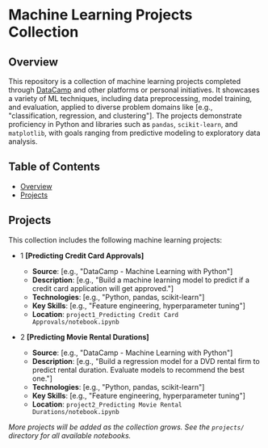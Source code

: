 # Machine Learning Projects Collection

## Overview
This repository is a collection of machine learning projects completed through [DataCamp](https://www.datacamp.com/) and other platforms or personal initiatives. It showcases a variety of ML techniques, including data preprocessing, model training, and evaluation, applied to diverse problem domains like [e.g., "classification, regression, and clustering"]. The projects demonstrate proficiency in Python and libraries such as `pandas`, `scikit-learn`, and `matplotlib`, with goals ranging from predictive modeling to exploratory data analysis.

## Table of Contents
- [Overview](#overview)
- [Projects](#projects)

## Projects
This collection includes the following machine learning projects:

- 1  **[Predicting Credit Card Approvals]**  
   - **Source**: [e.g., "DataCamp - Machine Learning with Python"]  
   - **Description**: [e.g., "Build a machine learning model to predict if a credit card application will get approved."]  
   - **Technologies**: [e.g., "Python, pandas, scikit-learn"]  
   - **Key Skills**: [e.g., "Feature engineering, hyperparameter tuning"]  
   - **Location**: `project1_Predicting Credit Card Approvals/notebook.ipynb`



- 2 **[Predicting Movie Rental Durations]**  
   - **Source**: [e.g., "DataCamp - Machine Learning with Python"]  
   - **Description**: [e.g., "Build a regression model for a DVD rental firm to predict rental duration. Evaluate models to recommend the best one."]  
   - **Technologies**: [e.g., "Python, pandas, scikit-learn"]  
   - **Key Skills**: [e.g., "Feature engineering, hyperparameter tuning"]  
   - **Location**: `project2_Predicting Movie Rental Durations/notebook.ipynb`




*More projects will be added as the collection grows. See the `projects/` directory for all available notebooks.*


